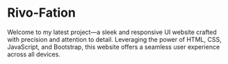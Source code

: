 # Rivo-Fation
Welcome to my latest project—a sleek and responsive UI website crafted with precision and attention to detail. Leveraging the power of HTML, CSS, JavaScript, and Bootstrap, this website offers a seamless user experience across all devices.
